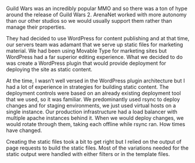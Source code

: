 Guild Wars was an incredibly popular MMO and so there was a ton of hype around the release of Guild Wars 2. ArenaNet worked with more autonomy than our other studios so we would usually support them rather than manage their properties. 

They had decided to use WordPress for content publishing and at that time, our servers team was adamant that we serve up static files for marketing material. We had been using Movable Type for marketing sites but WordPress had a far superior editing experience. What we decided to do was create a WordPress plugin that would provide deployment for deploying the site as static content. 

At the time, I wasn’t well versed in the WordPress plugin architecture but I had a lot of experience in strategies for building static content. The deployment controls were based on an already existing deployment tool that we used, so it was familiar. We predominantly used rsync to deploy changes and for staging environments, we just used virtual hosts on a single instance. Our production infrastructure had a load balancer with multiple apache instances behind it. When we would deploy changes, we would rotate through them, taking each offline while rsync ran. How times have changed.

Creating the static files took a bit to get right but I relied on the output of page requests to build the static files. Most of the variations needed for the static output were handled with either filters or in the template files.
